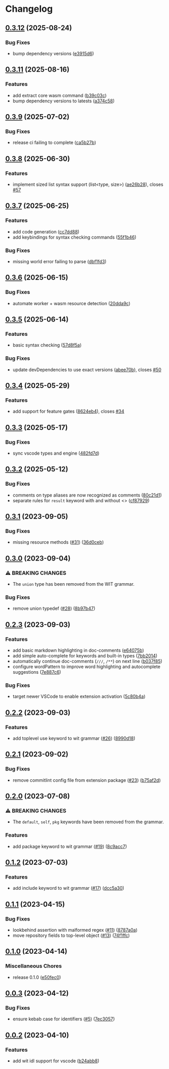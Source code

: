 # Changelog

## [0.3.12](https://github.com/bytecodealliance/vscode-wit/compare/wit-idl-v0.3.11...wit-idl-v0.3.12) (2025-08-24)


### Bug Fixes

* bump dependency versions ([e3915d6](https://github.com/bytecodealliance/vscode-wit/commit/e3915d69efed6c31142103cecc7713e89852f149))

## [0.3.11](https://github.com/bytecodealliance/vscode-wit/compare/wit-idl-v0.3.10...wit-idl-v0.3.11) (2025-08-16)


### Features

* add extract core wasm command ([b39c03c](https://github.com/bytecodealliance/vscode-wit/commit/b39c03c3cfc2ea6ef541191fb23604797618d31d))
* bump dependency versions to latests ([a374c58](https://github.com/bytecodealliance/vscode-wit/commit/a374c581e5f65092e2143b6f3e0ee4d7cff83ff0))

## [0.3.9](https://github.com/bytecodealliance/vscode-wit/compare/wit-idl-v0.3.8...wit-idl-v0.3.9) (2025-07-02)


### Bug Fixes

* release ci failing to complete ([ca5b27b](https://github.com/bytecodealliance/vscode-wit/commit/ca5b27bc8f602b763f27225b8402c273a9ec1084))

## [0.3.8](https://github.com/bytecodealliance/vscode-wit/compare/wit-idl-v0.3.7...wit-idl-v0.3.8) (2025-06-30)


### Features

* implement sized list syntax support (list&lt;type, size&gt;) ([ae26b28](https://github.com/bytecodealliance/vscode-wit/commit/ae26b28f5df856d4a1b0087033ed5f5403402d53)), closes [#57](https://github.com/bytecodealliance/vscode-wit/issues/57)

## [0.3.7](https://github.com/bytecodealliance/vscode-wit/compare/wit-idl-v0.3.6...wit-idl-v0.3.7) (2025-06-25)


### Features

* add code generation ([cc7dd88](https://github.com/bytecodealliance/vscode-wit/commit/cc7dd88198ed22b8cf1010be0d9e3221bfbed229))
* add keybindings for syntax checking commands ([55f1b46](https://github.com/bytecodealliance/vscode-wit/commit/55f1b469c69783ae5567a1a4eee205aabc353c22))


### Bug Fixes

* missing world error failing to parse ([dbf1fd3](https://github.com/bytecodealliance/vscode-wit/commit/dbf1fd35c3812fc3da2da554c84625a4120276c6))

## [0.3.6](https://github.com/bytecodealliance/vscode-wit/compare/wit-idl-v0.3.5...wit-idl-v0.3.6) (2025-06-15)


### Bug Fixes

* automate worker + wasm resource detection ([20dda9c](https://github.com/bytecodealliance/vscode-wit/commit/20dda9c797454850d5b6586592ea7c935460ae1b))

## [0.3.5](https://github.com/bytecodealliance/vscode-wit/compare/wit-idl-v0.3.4...wit-idl-v0.3.5) (2025-06-14)


### Features

* basic syntax checking ([57d8f5a](https://github.com/bytecodealliance/vscode-wit/commit/57d8f5a78a9869060e5ace869eb751bb7debaa4e))


### Bug Fixes

* update devDependencies to use exact versions ([abee70b](https://github.com/bytecodealliance/vscode-wit/commit/abee70b05fae6015fc7993596ef69dc96387ab54)), closes [#50](https://github.com/bytecodealliance/vscode-wit/issues/50)

## [0.3.4](https://github.com/bytecodealliance/vscode-wit/compare/wit-idl-v0.3.3...wit-idl-v0.3.4) (2025-05-29)


### Features

* add support for feature gates ([8624eb4](https://github.com/bytecodealliance/vscode-wit/commit/8624eb4af5f291bd6952a210966ff3f4865c52c5)), closes [#34](https://github.com/bytecodealliance/vscode-wit/issues/34)

## [0.3.3](https://github.com/bytecodealliance/vscode-wit/compare/wit-idl-v0.3.2...wit-idl-v0.3.3) (2025-05-17)


### Bug Fixes

* sync vscode types and engine ([482fd7d](https://github.com/bytecodealliance/vscode-wit/commit/482fd7d6b4a33ba8440560c4a9644c784fcd2ca6))

## [0.3.2](https://github.com/bytecodealliance/vscode-wit/compare/wit-idl-v0.3.1...wit-idl-v0.3.2) (2025-05-12)


### Bug Fixes

* comments on type aliases are now recognized as comments ([80c21d1](https://github.com/bytecodealliance/vscode-wit/commit/80c21d19ee4004bbcccf68c71ed13ceba6c4e7f6))
* separate rules for `result` keyword with and without &lt;&gt; ([cf87929](https://github.com/bytecodealliance/vscode-wit/commit/cf8792998880407f31399418a964bfe43454c54f))

## [0.3.1](https://github.com/bytecodealliance/vscode-wit/compare/wit-idl-v0.3.0...wit-idl-v0.3.1) (2023-09-05)


### Bug Fixes

* missing resource methods ([#31](https://github.com/bytecodealliance/vscode-wit/issues/31)) ([36d0ceb](https://github.com/bytecodealliance/vscode-wit/commit/36d0ceb7a565b3b7e48b696c6322ffb88ea6e3c0))

## [0.3.0](https://github.com/bytecodealliance/vscode-wit/compare/wit-idl-v0.2.3...wit-idl-v0.3.0) (2023-09-04)


### ⚠ BREAKING CHANGES

* The `union` type has been removed from the WIT grammar.

### Bug Fixes

* remove union typedef ([#28](https://github.com/bytecodealliance/vscode-wit/issues/28)) ([8b97b47](https://github.com/bytecodealliance/vscode-wit/commit/8b97b47b98a9fcf018cc5a879c0f30b44866d911))

## [0.2.3](https://github.com/bytecodealliance/vscode-wit/compare/wit-idl-v0.2.2...wit-idl-v0.2.3) (2023-09-03)


### Features

* add basic markdown highlighting in doc-comments ([e64075b](https://github.com/bytecodealliance/vscode-wit/commit/e64075b4c76041e3262f690b1e8f918bc69b74b6))
* add simple auto-complete for keywords and built-in types ([7bb2014](https://github.com/bytecodealliance/vscode-wit/commit/7bb2014f3d08b3d5a7084008163b2580d758366f))
* automatically continue doc-comments (`///`, `/**`) on next line ([b037f85](https://github.com/bytecodealliance/vscode-wit/commit/b037f853533db8323dd988f98afe0951440b7bf6))
* configure wordPattern to improve word highlighting and autocomplete suggestions ([7e887c6](https://github.com/bytecodealliance/vscode-wit/commit/7e887c6e50ff76576abc4d7ef45cc61e626124fc))


### Bug Fixes

* target newer VSCode to enable extension activation ([5c80b4a](https://github.com/bytecodealliance/vscode-wit/commit/5c80b4ad730f79100ced29970e963d034ff09dc6))

## [0.2.2](https://github.com/bytecodealliance/vscode-wit/compare/wit-idl-v0.2.1...wit-idl-v0.2.2) (2023-09-03)


### Features

* add toplevel use keyword to wit grammar ([#26](https://github.com/bytecodealliance/vscode-wit/issues/26)) ([8990d18](https://github.com/bytecodealliance/vscode-wit/commit/8990d1836f2eb9e03de2fad0cb1d7acd1e7e61cb))

## [0.2.1](https://github.com/bytecodealliance/vscode-wit/compare/wit-idl-v0.2.0...wit-idl-v0.2.1) (2023-09-02)


### Bug Fixes

* remove commitlint config file from extension package ([#23](https://github.com/bytecodealliance/vscode-wit/issues/23)) ([b75af2d](https://github.com/bytecodealliance/vscode-wit/commit/b75af2d050344f545f6c7dc848a6cd8a01160517))

## [0.2.0](https://github.com/bytecodealliance/vscode-wit/compare/wit-idl-v0.1.2...wit-idl-v0.2.0) (2023-07-08)


### ⚠ BREAKING CHANGES

* The `default`, `self`, `pkg` keywords have been removed from the grammar.

### Features

* add package keyword to wit grammar ([#19](https://github.com/bytecodealliance/vscode-wit/issues/19)) ([8c9acc7](https://github.com/bytecodealliance/vscode-wit/commit/8c9acc7cb65b2dec1f15f2de8557c2e2f21e347c))

## [0.1.2](https://github.com/bytecodealliance/vscode-wit/compare/wit-idl-v0.1.1...wit-idl-v0.1.2) (2023-07-03)


### Features

* add include keyword to wit grammar ([#17](https://github.com/bytecodealliance/vscode-wit/issues/17)) ([dcc5a30](https://github.com/bytecodealliance/vscode-wit/commit/dcc5a30d300146eac0ee5fac8287a4d30ce6106f))

## [0.1.1](https://github.com/bytecodealliance/vscode-wit/compare/wit-idl-v0.1.0...wit-idl-v0.1.1) (2023-04-15)


### Bug Fixes

* lookbehind assertion with malformed regex ([#11](https://github.com/bytecodealliance/vscode-wit/issues/11)) ([8787a0a](https://github.com/bytecodealliance/vscode-wit/commit/8787a0a9c283249448f07a7ee97d2a9e7365e4ac))
* move repository fields to top-level object ([#13](https://github.com/bytecodealliance/vscode-wit/issues/13)) ([74f1ffc](https://github.com/bytecodealliance/vscode-wit/commit/74f1ffcf9ed0bd700066e51721bff042a1589c93))

## [0.1.0](https://github.com/bytecodealliance/vscode-wit/compare/wit-idl-v0.0.3...wit-idl-v0.1.0) (2023-04-14)


### Miscellaneous Chores

* release 0.1.0 ([e50fec0](https://github.com/bytecodealliance/vscode-wit/commit/e50fec096a700b25b98570381eb77f2be9962ab2))

## [0.0.3](https://github.com/bytecodealliance/vscode-wit/compare/wit-idl-v0.0.2...wit-idl-v0.0.3) (2023-04-12)


### Bug Fixes

* ensure kebab case for identifiers ([#5](https://github.com/bytecodealliance/vscode-wit/issues/5)) ([7ec3057](https://github.com/bytecodealliance/vscode-wit/commit/7ec30578ba6257669a40fa757688a82eebcef992))

## [0.0.2](https://github.com/bytecodealliance/vscode-wit/compare/wit-idl-v0.0.1...wit-idl-v0.0.2) (2023-04-10)


### Features

* add wit idl support for vscode ([b24abb8](https://github.com/bytecodealliance/vscode-wit/commit/b24abb873864a3d1fae838f101b7e3a06183e6a2))
